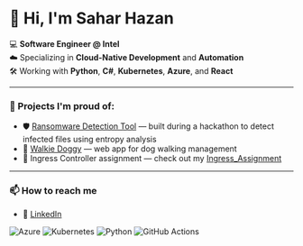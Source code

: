 # 👋 Hi, I'm Sahar Hazan

💻 **Software Engineer @ Intel**  
☁️ Specializing in **Cloud-Native Development** and **Automation**  
🛠️ Working with **Python**, **C#**, **Kubernetes**, **Azure**, and **React**

---

### 🚀 Projects I'm proud of:
- 🛡️ [Ransomware Detection Tool](https://github.com/morsimha/Ransomware_Detection_Tool) — built during a hackathon to detect infected files using entropy analysis
- 🐾 [Walkie Doggy](https://github.com/Roni18Alon/WalkieDoggyProject) — web app for dog walking management
- 🔐 Ingress Controller assignment — check out my [Ingress_Assignment](https://github.com/saharhazan/Ingress_Assignment)

---

### 📫 How to reach me
- 💼 [LinkedIn](https://linkedin.com/in/saharhazan)


![Azure](https://img.shields.io/badge/Azure-0078D4?style=for-the-badge&logo=azure)
![Kubernetes](https://img.shields.io/badge/Kubernetes-326CE5?style=for-the-badge&logo=kubernetes)
![Python](https://img.shields.io/badge/Python-3776AB?style=for-the-badge&logo=python)
![GitHub Actions](https://img.shields.io/badge/GitHub_Actions-2088FF?style=for-the-badge&logo=github-actions)

